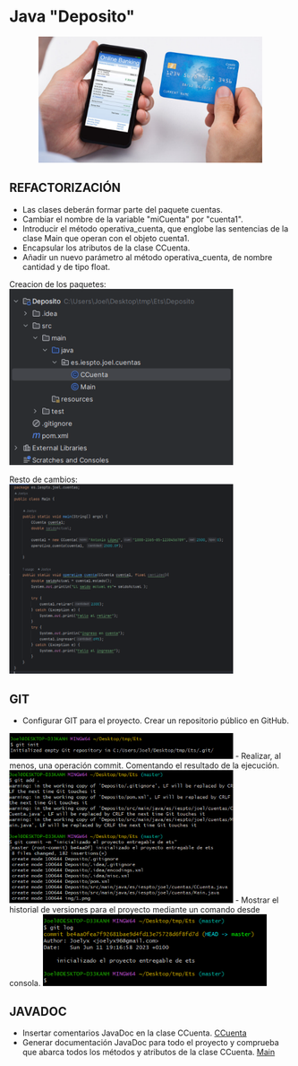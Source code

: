 <div align="justify">

# Java "Deposito"


<div align="center">
<img width="400" src="img/title.jpg"/>
</div>

</div align="center">



## REFACTORIZACIÓN

- Las clases deberán formar parte del paquete cuentas.
- Cambiar el nombre de la variable "miCuenta" por "cuenta1".
- Introducir el método operativa_cuenta, que englobe las sentencias de la clase Main que operan con el objeto cuenta1.
- Encapsular los atributos de la clase CCuenta.
- Añadir un nuevo parámetro al método operativa_cuenta, de nombre cantidad y de tipo float.

Creacion de los paquetes:
<img  width="400" src="img/1.png" />

Resto de cambios:
<img width="400" src="img/2.png" />

## GIT

- Configurar GIT para el proyecto. Crear un repositorio público en GitHub.
<img width="400" src="img/4.png" />
- Realizar, al menos, una operación commit. Comentando el resultado de la ejecución.
<img width="400" src="img/5.png" />
- Mostrar el historial de versiones para el proyecto mediante un comando desde consola.
<img width="400" src="img/6.png" />


## JAVADOC

- Insertar comentarios JavaDoc en la clase CCuenta.
<a href="Deposito/src/main/java/es/iespto/joel/cuentas/CCuenta.java">CCuenta</a>  
- Generar documentación JavaDoc para todo el proyecto y comprueba que abarca todos los métodos y atributos de la clase CCuenta.
<a href="Deposito/src/main/java/es/iespto/joel/cuentas/Main.java">Main</a>
